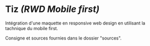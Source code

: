 # Tiz *(RWD Mobile first)*
 Intégration d'une maquette en responsive web design en utilisant la tachnique du mobile first.
 
 Consigne et sources fournies dans le dossier "sources".
